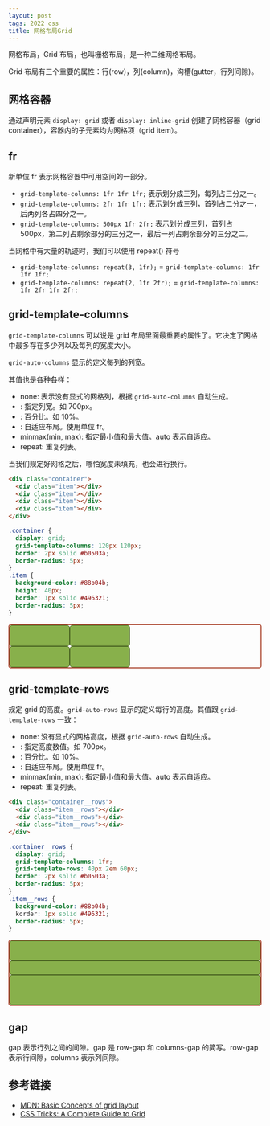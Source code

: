```yaml
---
layout: post
tags: 2022 css
title: 网格布局Grid
---
```


网格布局，Grid 布局，也叫栅格布局，是一种二维网格布局。

Grid 布局有三个重要的属性：行(row)，列(column)，沟槽(gutter，行列间隙)。

## 网格容器

通过声明元素 `display: grid` 或者 `display: inline-grid` 创建了网格容器（grid container），容器内的子元素均为网格项（grid item）。

## fr

新单位 fr 表示网格容器中可用空间的一部分。

- `grid-template-columns: 1fr 1fr 1fr;` 表示划分成三列，每列占三分之一。
- `grid-template-columns: 2fr 1fr 1fr;` 表示划分成三列，首列占二分之一，后两列各占四分之一。
- `grid-template-columns: 500px 1fr 2fr;` 表示划分成三列，首列占 500px，第二列占剩余部分的三分之一，最后一列占剩余部分的三分之二。

当网格中有大量的轨迹时，我们可以使用 repeat() 符号

- `grid-template-columns: repeat(3, 1fr);` = `grid-template-columns: 1fr 1fr 1fr;`
- `grid-template-columns: repeat(2, 1fr 2fr);` = `grid-template-columns: 1fr 2fr 1fr 2fr;`

## grid-template-columns

`grid-template-columns` 可以说是 grid 布局里面最重要的属性了。它决定了网格中最多存在多少列以及每列的宽度大小。

`grid-auto-columns` 显示的定义每列的列宽。

其值也是各种各样：

- none: 表示没有显式的网格列，根据 `grid-auto-columns` 自动生成。
- <length>: 指定列宽。如 700px。
- <precentage>: 百分比。如 10%。
- <flex>: 自适应布局。使用单位 fr。
- minmax(min, max): 指定最小值和最大值。auto 表示自适应。
- repeat: 重复列表。

当我们规定好网格之后，哪怕宽度未填充，也会进行换行。

```html
<div class="container">
  <div class="item"></div>
  <div class="item"></div>
  <div class="item"></div>
  <div class="item"></div>
</div>
```

```css
.container {
  display: grid;
  grid-template-columns: 120px 120px;
  border: 2px solid #b0503a;
  border-radius: 5px;
}
.item {
  background-color: #88b04b;
  height: 40px;
  border: 1px solid #496321;
  border-radius: 5px;
}
```

<div class="container">
  <div class="item"></div>
  <div class="item"></div>
  <div class="item"></div>
  <div class="item"></div>
</div>

<style>
.container {
  display: grid;
  grid-template-columns: 120px 120px;
  border: 2px solid #b0503a;
  border-radius: 5px;
}
.item {
  background-color: #88b04b;
  height: 40px;
  border: 1px solid #496321;
  border-radius: 5px;
}
</style>

## grid-template-rows

规定 grid 的高度。`grid-auto-rows` 显示的定义每行的高度。其值跟 `grid-template-rows` 一致：

- none: 没有显式的网格高度，根据 `grid-auto-rows` 自动生成。
- <length>: 指定高度数值。如 700px。
- <precentage>: 百分比。如 10%。
- <flex>: 自适应布局。使用单位 fr。
- minmax(min, max): 指定最小值和最大值。auto 表示自适应。
- repeat: 重复列表。

```html
<div class="container__rows">
  <div class="item__rows"></div>
  <div class="item__rows"></div>
  <div class="item__rows"></div>
</div>
```

```css
.container__rows {
  display: grid;
  grid-template-columns: 1fr;
  grid-template-rows: 40px 2em 60px;
  border: 2px solid #b0503a;
  border-radius: 5px;
}
.item__rows {
  background-color: #88b04b;
  korder: 1px solid #496321;
  border-radius: 5px;
}
```

<div class="container__rows">
  <div class="item__rows"></div>
  <div class="item__rows"></div>
  <div class="item__rows"></div>
</div>

<style>
.container__rows {
  display: grid;
  grid-template-columns: 1fr;
  grid-template-rows: 40px 2em 60px;
  border: 2px solid #b0503a;
  border-radius: 5px;
}
.item__rows {
  background-color: #88b04b;
  border: 1px solid #496321;
  border-radius: 5px;
}
</style>

## gap

gap 表示行列之间的间隙。gap 是 row-gap 和 columns-gap 的简写。row-gap 表示行间隙，columns 表示列间隙。

## 参考链接

- [MDN: Basic Concepts of grid layout](https://developer.mozilla.org/en-US/docs/Web/CSS/CSS_Grid_Layout/Basic_Concepts_of_Grid_Layout)
- [CSS Tricks: A Complete Guide to Grid](https://css-tricks.com/snippets/css/complete-guide-grid/)
